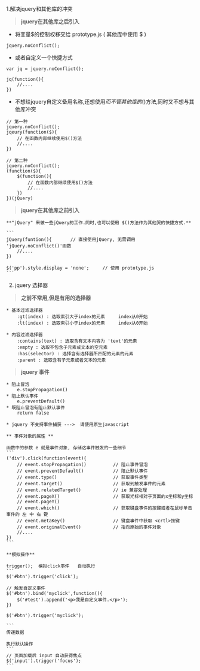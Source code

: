1.解决jquery和其他库的冲突

>   **jquery在其他库之后引入**

   * 将变量$的控制权移交给 prototype.js ( 其他库中使用 $ )
   ```
   jquery.noConflict();
   ```

   * 或者自定义一个快捷方式
   ```
   var jq = jquery.noConflict();

   jq(function(){
       //....
   })
   ```
   * 不想给jquery自定义备用名称,还想使用$而不管其他库的$()方法,同时又不想与其他库冲突

   ```
   // 第一种
   jquery.noConflict();
   jqeury(function($){
       // 在函数内部继续使用$()方法
       //....
   })

   // 第二种
   jquery.noConflict();
   (function($){
       $(function(){
           // 在函数内部继续使用$()方法
           //....
       })
   })(jQuery)
   ```
>   **jquery在其他库之前引入**

    **"jQuery" 来做一些jQuery的工作.同时,也可以使用 $()方法作为其他哭的快捷方式.**

    ```
    jQuery(funtion(){       // 直接使用jQuery, 无需调用 'jQuery.noConflict()'函数
        //....
    })

    $('pp').style.display = 'none';     // 使用 prototype.js
    ```

2. jquery 选择器

>   **之前不常用,但是有用的选择器**

    * 基本过滤选择器 
        :gt(index) : 选取索引大于index的元素     index从0开始
        :lt(index) : 选取索引小于index的元素     index从0开始

    * 内容过滤选择器
        :contains(text) : 选取含有文本内容为 'text'的元素
        :empty : 选取不包含子元素或文本的空元素
        :has(selector) : 选择含有选择器所匹配的元素的元素
        :parent : 选取含有子元素或者文本的元素

>   **jquery 事件**

    * 阻止冒泡
        e.stopPropagation()
    * 阻止默认事件
        e.preventDefault()
    * 既阻止冒泡有阻止默认事件
        return false

    * jquery 不支持事件捕获 --->  请使用原生javascript

    ** 事件对象的属性 **

    函数中的参数 e 就是事件对象, 存储这事件触发的一些细节
    ```
    ('div').click(function(event){
        // event.stopPropagation()          // 阻止事件冒泡  
        // event.preventDefault()           // 阻止默认事件
        // event.type()                     // 获取事件类型
        // event.target()                   // 获取到触发事件的元素
        // event.relatedTarget()            // ie 兼容处理
        // event.pageX()                    // 获取光标相对于页面的x坐标和y坐标
        // event.pageY()
        // event.which()                    // 获取键盘事件的按键或者在鼠标单击事件的 左 中 右 键
        // event.metaKey()                  // 键盘事件中获取 <crtl>按键
        // event.originalEvent()            // 指向原始的事件对象
        //....
    })
    ```

    **模拟操作**

    trigger();  模拟click事件   自动执行
    ```
    $('#btn').trigger('click');

    // 触发自定义事件
    $('#btn').bind('myclick',function(){
        $('#test').append('<p>我是自定义事件.</p>');
    })

    $('#btn').trigger('myclick');

    ```
    传递数据

    执行默认操作
    ```
    // 页面加载后 input 自动获得焦点
    $('input').trigger('focus');
    ```    

